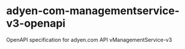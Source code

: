 # adyen-com-managementservice-v3-openapi
OpenAPI specification for adyen.com API vManagementService-v3
